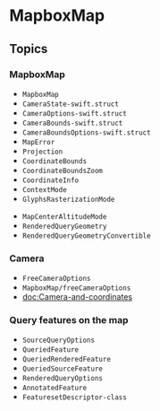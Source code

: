 #  MapboxMap

## Topics

### MapboxMap

- ``MapboxMap``
- ``CameraState-swift.struct``
- ``CameraOptions-swift.struct``
- ``CameraBounds-swift.struct``
- ``CameraBoundsOptions-swift.struct``
- ``MapError``
- ``Projection``
- ``CoordinateBounds``
- ``CoordinateBoundsZoom``
- ``CoordinateInfo``
- ``ContextMode``
- ``GlyphsRasterizationMode``
<!-- There is missing public API for the next enum -->
- ``MapCenterAltitudeMode``
- ``RenderedQueryGeometry``
- ``RenderedQueryGeometryConvertible``

### Camera
- ``FreeCameraOptions``
- ``MapboxMap/freeCameraOptions``
- <doc:Camera-and-coordinates>

### Query features on the map

- ``SourceQueryOptions``
- ``QueriedFeature``
- ``QueriedRenderedFeature``
- ``QueriedSourceFeature``
- ``RenderedQueryOptions``
- ``AnnotatedFeature``
- ``FeaturesetDescriptor-class``
